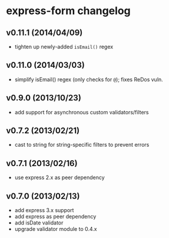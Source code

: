 # express-form changelog

## v0.11.1 (2014/04/09)
* tighten up newly-added `isEmail()` regex

## v0.11.0 (2014/03/03)
* simplify isEmail() regex (only checks for `@`); fixes ReDos vuln.

## v0.9.0 (2013/10/23)
* add support for asynchronous custom validators/filters

## v0.7.2 (2013/02/21)
* cast to string for string-specific filters to prevent errors

## v0.7.1 (2013/02/16)
* use express 2.x as peer dependency

## v0.7.0 (2013/02/13)
* add express 3.x support
* add express as peer dependency
* add isDate validator
* upgrade validator module to 0.4.x
